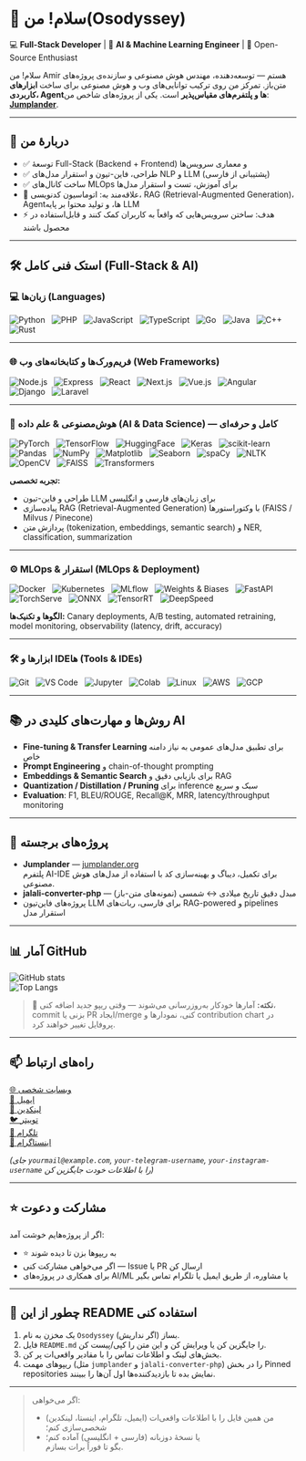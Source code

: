 # 👋 سلام! من(Osodyssey)

💻 **Full-Stack Developer** | 🤖 **AI & Machine Learning Engineer** | 🚀 Open-Source Enthusiast

سلام! من Amir هستم — توسعه‌دهنده، مهندس هوش مصنوعی و سازنده‌ی پروژه‌های متن‌باز. تمرکز من روی ترکیب توانایی‌های وب و هوش مصنوعی برای ساخت **ابزارهای کاربردی، Agentها و پلتفرم‌های مقیاس‌پذیر** است. یکی از پروژه‌های شاخص من: **[Jumplander](https://jumplander.org)**.

---

## 🔭 دربارهٔ من
- ✅ توسعهٔ Full-Stack (Backend + Frontend) و معماری سرویس‌ها  
- ✅ طراحی، فاین-تیون و استقرار مدل‌های NLP و LLM (پشتیبانی از فارسی)  
- ✅ ساخت کانال‌های MLOps برای آموزش، تست و استقرار مدل‌ها  
- 🎯 علاقه‌مند به: اتوماسیون کدنویسی، RAG (Retrieval-Augmented Generation)، Agentها، و تولید محتوا بر پایه LLM  
- ⚡ هدف: ساختن سرویس‌هایی که واقعاً به کاربران کمک کنند و قابل‌استفاده در محصول باشند

---

## 🛠️ استک فنی کامل (Full-Stack & AI)

### 💻 زبان‌ها (Languages)
![Python](https://img.shields.io/badge/Python-3776AB?logo=python&logoColor=fff) &nbsp;
![PHP](https://img.shields.io/badge/PHP-777BB4?logo=php&logoColor=fff) &nbsp;
![JavaScript](https://img.shields.io/badge/JavaScript-F7DF1E?logo=javascript&logoColor=000) &nbsp;
![TypeScript](https://img.shields.io/badge/TypeScript-3178C6?logo=typescript&logoColor=fff) &nbsp;
![Go](https://img.shields.io/badge/Go-00ADD8?logo=go&logoColor=fff) &nbsp;
![Java](https://img.shields.io/badge/Java-007396?logo=java&logoColor=fff) &nbsp;
![C++](https://img.shields.io/badge/C%2B%2B-00599C?logo=c%2B%2B&logoColor=fff) &nbsp;
![Rust](https://img.shields.io/badge/Rust-000000?logo=rust&logoColor=fff)

---

### 🌐 فریم‌ورک‌ها و کتابخانه‌های وب (Web Frameworks)
![Node.js](https://img.shields.io/badge/Node.js-339933?logo=node.js&logoColor=fff) &nbsp;
![Express](https://img.shields.io/badge/Express-000000?logo=express&logoColor=fff) &nbsp;
![React](https://img.shields.io/badge/React-61DAFB?logo=react&logoColor=000) &nbsp;
![Next.js](https://img.shields.io/badge/Next.js-000000?logo=next.js&logoColor=fff) &nbsp;
![Vue.js](https://img.shields.io/badge/Vue.js-4FC08D?logo=vue.js&logoColor=fff) &nbsp;
![Angular](https://img.shields.io/badge/Angular-DD0031?logo=angular&logoColor=fff) &nbsp;
![Django](https://img.shields.io/badge/Django-092E20?logo=django&logoColor=fff) &nbsp;
![Laravel](https://img.shields.io/badge/Laravel-FF2D20?logo=laravel&logoColor=fff)

---

### 🤖 هوش‌مصنوعی & علم داده (AI & Data Science) — کامل و حرفه‌ای
![PyTorch](https://img.shields.io/badge/PyTorch-EE4C2C?logo=pytorch&logoColor=fff) &nbsp;
![TensorFlow](https://img.shields.io/badge/TensorFlow-FF6F00?logo=tensorflow&logoColor=fff) &nbsp;
![HuggingFace](https://img.shields.io/badge/HuggingFace-FFA500?logo=huggingface&logoColor=fff) &nbsp;
![Keras](https://img.shields.io/badge/Keras-D00000?logo=keras&logoColor=fff) &nbsp;
![scikit-learn](https://img.shields.io/badge/scikit--learn-F7931E?logo=scikit-learn&logoColor=fff) &nbsp;
![Pandas](https://img.shields.io/badge/Pandas-150458?logo=pandas&logoColor=fff) &nbsp;
![NumPy](https://img.shields.io/badge/NumPy-013243?logo=numpy&logoColor=fff) &nbsp;
![Matplotlib](https://img.shields.io/badge/Matplotlib-11557C?logo=matplotlib&logoColor=fff) &nbsp;
![Seaborn](https://img.shields.io/badge/Seaborn-4C72B0?logo=seaborn&logoColor=fff) &nbsp;
![spaCy](https://img.shields.io/badge/spaCy-09A3D5?logo=spacy&logoColor=fff) &nbsp;
![NLTK](https://img.shields.io/badge/NLTK-990000?logo=nltk&logoColor=fff) &nbsp;
![OpenCV](https://img.shields.io/badge/OpenCV-5C3EE8?logo=opencv&logoColor=fff) &nbsp;
![FAISS](https://img.shields.io/badge/FAISS-2F74B5?logo=faiss&logoColor=fff) &nbsp;
![Transformers](https://img.shields.io/badge/Transformers-FF8C00?logo=transformers&logoColor=fff)

**تجربه تخصصی:**  
- طراحی و فاین-تیون LLM برای زبان‌های فارسی و انگلیسی  
- پیاده‌سازی RAG (Retrieval-Augmented Generation) با وکتوراستورها (FAISS / Milvus / Pinecone)  
- پردازش متن (tokenization, embeddings, semantic search) و NER, classification, summarization

---

### ⚙️ MLOps & استقرار (MLOps & Deployment)
![Docker](https://img.shields.io/badge/Docker-2496ED?logo=docker&logoColor=fff) &nbsp;
![Kubernetes](https://img.shields.io/badge/Kubernetes-326CE5?logo=kubernetes&logoColor=fff) &nbsp;
![MLflow](https://img.shields.io/badge/MLflow-000000?logo=mlflow&logoColor=fff) &nbsp;
![Weights & Biases](https://img.shields.io/badge/W%26B-4110A8?logo=wandb&logoColor=fff) &nbsp;
![FastAPI](https://img.shields.io/badge/FastAPI-009688?logo=fastapi&logoColor=fff) &nbsp;
![TorchServe](https://img.shields.io/badge/TorchServe-EE4C2C?logo=torcheserve&logoColor=fff) &nbsp;
![ONNX](https://img.shields.io/badge/ONNX-000000?logo=onnx&logoColor=fff) &nbsp;
![TensorRT](https://img.shields.io/badge/TensorRT-FF6600?logo=tensorrt&logoColor=fff) &nbsp;
![DeepSpeed](https://img.shields.io/badge/DeepSpeed-0B6FFF?logo=deepspeed&logoColor=fff)

**الگوها و تکنیک‌ها:** Canary deployments, A/B testing, automated retraining, model monitoring, observability (latency, drift, accuracy)

---

### 🛠️ ابزارها و IDEها (Tools & IDEs)
![Git](https://img.shields.io/badge/Git-F05032?logo=git&logoColor=fff) &nbsp;
![VS Code](https://img.shields.io/badge/VS%20Code-007ACC?logo=visualstudiocode&logoColor=fff) &nbsp;
![Jupyter](https://img.shields.io/badge/Jupyter-F37626?logo=jupyter&logoColor=fff) &nbsp;
![Colab](https://img.shields.io/badge/Google%20Colab-4285F4?logo=googlecolab&logoColor=fff) &nbsp;
![Linux](https://img.shields.io/badge/Linux-FCC624?logo=linux&logoColor=000) &nbsp;
![AWS](https://img.shields.io/badge/AWS-232F3E?logo=amazonaws&logoColor=fff) &nbsp;
![GCP](https://img.shields.io/badge/GCP-4285F4?logo=googlecloud&logoColor=fff)

---

## 📚 روش‌ها و مهارت‌های کلیدی در AI
- **Fine-tuning & Transfer Learning** برای تطبیق مدل‌های عمومی به نیاز دامنه خاص  
- **Prompt Engineering** و chain-of-thought prompting  
- **Embeddings & Semantic Search** برای بازیابی دقیق و RAG  
- **Quantization / Distillation / Pruning** برای inference سبک و سریع  
- **Evaluation**: F1, BLEU/ROUGE, Recall@K, MRR, latency/throughput monitoring

---

## 🚀 پروژه‌های برجسته
- **Jumplander** — [jumplander.org](https://jumplander.org)  
  پلتفرم AI-IDE برای تکمیل، دیباگ و بهینه‌سازی کد با استفاده از مدل‌های هوش مصنوعی.  
- **jalali-converter-php** — مبدل دقیق تاریخ میلادی ↔ شمسی (نمونه‌های متن-باز)  
- پروژه‌های فاین‌تیون LLM برای فارسی، ربات‌های RAG-powered و pipelines استقرار مدل

---

## 📊 آمار GitHub
![GitHub stats](https://github-readme-stats.vercel.app/api?username=Osodyssey&show_icons=true&theme=radical)  
![Top Langs](https://github-readme-stats.vercel.app/api/top-langs/?username=Osodyssey&layout=compact&theme=radical)

> 🔔 **نکته:** آمارها خودکار به‌روزرسانی می‌شوند — وقتی ریپو جدید اضافه کنی، commit بزنی یا PR ایجاد/merge کنی، نمودارها و contribution chart در پروفایل تغییر خواهند کرد.

---

## 📫 راه‌های ارتباط
[🌐 وبسایت شخصی](https://jumplander.org) &nbsp;  
[📧 ایمیل](mailto:yourmail@example.com) &nbsp;  
[💼 لینکدین](https://linkedin.com) &nbsp;  
[🐦 توییتر](https://twitter.com) &nbsp;  
[📱 تلگرام](https://t.me/your-telegram-username) &nbsp;  
[📸 اینستاگرام](https://instagram.com/your-instagram-username)

*(جای `yourmail@example.com`, `your-telegram-username`, `your-instagram-username` را با اطلاعات خودت جایگزین کن)*

---

## ⭐ مشارکت و دعوت
اگر از پروژه‌هایم خوشت آمد:  
- ⭐ به ریپوها بزن تا دیده شوند  
- اگر می‌خواهی مشارکت کنی — Issue یا PR ارسال کن  
- برای همکاری در پروژه‌های AI/ML یا مشاوره، از طریق ایمیل یا تلگرام تماس بگیر

---

## 📝 چطور از این README استفاده کنی
1. یک مخزن به نام `Osodyssey` بساز (اگر نداریش).  
2. فایل `README.md` را جایگزین کن یا ویرایش کن و این متن را کپی/پیست کن.  
3. بخش‌های لینک و اطلاعات تماس را با مقادیر واقعی‌ات پر کن.  
4. ریپوهای مهمت (مثل `jumplander` و `jalali-converter-php`) را در بخش Pinned repositories نمایش بده تا بازدیدکننده‌ها اول آن‌ها را ببینند.

---

> اگر می‌خواهی:  
> - من همین فایل را با اطلاعات واقعی‌ات (ایمیل، تلگرام، اینستا، لینکدین) شخصی‌سازی کنم؛  
> - یا نسخهٔ دو‌زبانه (فارسی + انگلیسی) آماده کنم؛  
> بگو تا فوراً برات بسازم.  
